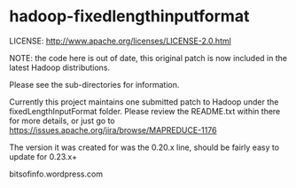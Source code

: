 hadoop-fixedlengthinputformat
=============
LICENSE: http://www.apache.org/licenses/LICENSE-2.0.html

NOTE: the code here is out of date, this original patch is now included in the latest Hadoop distributions.

Please see the sub-directories for information. 

Currently this project maintains one submitted patch to Hadoop under the fixedLengthInputFormat folder. Please
review the README.txt within there for more details, or just go to https://issues.apache.org/jira/browse/MAPREDUCE-1176

The version it was created for was the 0.20.x line,
should be fairly easy to update for 0.23.x+

bitsofinfo.wordpress.com


